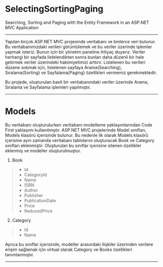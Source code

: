 # SelectingSortingPaging
Searching, Sorting and Paging with the Entity Framework in an ASP.NET MVC Application

----------

Yapılan birçok ASP.NET MVC projesinde veritabanı ve binlerce veri bulunur. Bu veritabanımızdaki verileri görüntülemek ve bu veriler üzerinde işlemler yapmak isteriz. Bunun için bir yönetim paneline ihtiyaç duyarız. Veriler herhangi bir sayfada listelendikten sonra bunları daha düzenli bir hale getirmek veriler üzerindeki hakimiyetimizi arttırır. Listelenen bu verileri düzene sokmak için, listelenen sayfaya Arama(Searching), Sıralama(Sorting) ve Sayfalama(Paging) özellikleri vermemiz gerekmektedir.

Bu projede, oluşturulan basit bir veritabanındaki veriler üzerinde Arama, Sıralama ve Sayfalama işlemleri yapılmıştır.

----------

# Models
Bu veritabanı oluşturulurken veritabanı modelleme yaklaşımlarından Code First yaklaşımı kullanılmıştır. ASP.NET MVC projelerinde Model sınıfları, Models klasörü içerisinde bulunur. Bu nedenle ilk olarak Models klasörü içerisine aynı zamanda veritabanı tablolarını oluşturacak Book ve Category sınıfları eklenmiştir. Oluşturulan bu sınıflar içerisine istenen özellikler eklenmiş ve modeller oluşturulmuştur.

1. Book
> - Id
> - CategoryId
> - Name
> - ISBN
> - Author
> - Publisher
> - PublicationDate
> - Price
> - ReducedPrice

2. Category
> - Id
> - Name

Ayrıca bu sınıflar içerisinde, modeller arasındaki ilişkiler üzerinden verilere erişim sağlamak için virtual olarak Category ve Books özellikleri tanımlanmıştır.

----------
